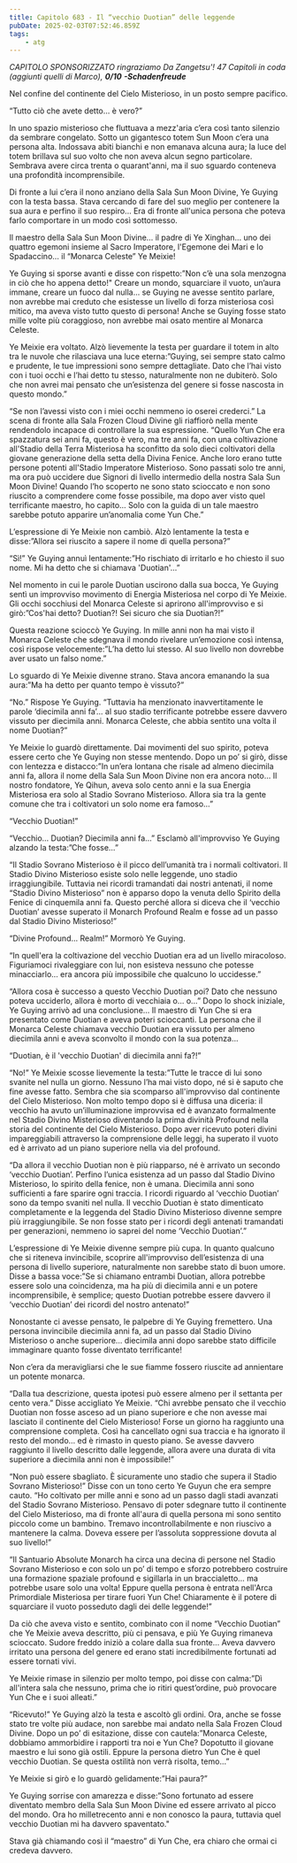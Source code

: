 ```yaml
---
title: Capitolo 683 - Il “vecchio Duotian” delle leggende
pubDate: 2025-02-03T07:52:46.859Z
tags:
    - atg
---
```



<em>CAPITOLO SPONSORIZZATO ringraziamo Da Zangetsu'!</em>
<em>47 Capitoli in coda (aggiunti quelli di Marco), <strong>0/10</strong></em>
<em><strong>-Schadenfreude</strong></em>


Nel confine del continente del Cielo Misterioso, in un posto sempre pacifico.


“Tutto ciò che avete detto… è vero?”


In uno spazio misterioso che fluttuava a mezz'aria c’era così tanto silenzio da sembrare congelato. Sotto un gigantesco totem Sun Moon c’era una persona alta. Indossava abiti bianchi e non emanava alcuna aura; la luce del totem brillava sul suo volto che non aveva alcun segno particolare. Sembrava avere circa trenta o quarant'anni, ma il suo sguardo conteneva una profondità incomprensibile.


Di fronte a lui c’era il nono anziano della Sala Sun Moon Divine, Ye Guying con la testa bassa. Stava cercando di fare del suo meglio per contenere la sua aura e perfino il suo respiro… Era di fronte all'unica persona che poteva farlo comportare in un modo così sottomesso.


Il maestro della Sala Sun Moon Divine… il padre di Ye Xinghan… uno dei quattro egemoni insieme al Sacro Imperatore, l'Egemone dei Mari e lo Spadaccino… il “Monarca Celeste” Ye Meixie!


Ye Guying si sporse avanti e disse con rispetto:”Non c’è una sola menzogna in ciò che ho appena detto!" Creare un mondo, squarciare il vuoto, un’aura immane, creare un fuoco dal nulla… se Guying ne avesse sentito parlare, non avrebbe mai creduto che esistesse un livello di forza misteriosa così mitico, ma aveva visto tutto questo di persona! Anche se Guying fosse stato mille volte più coraggioso, non avrebbe mai osato mentire al Monarca Celeste.


Ye Meixie era voltato. Alzò lievemente la testa per guardare il totem in alto tra le nuvole che rilasciava una luce eterna:”Guying, sei sempre stato calmo e prudente, le tue impressioni sono sempre dettagliate. Dato che l’hai visto con i tuoi occhi e l’hai detto tu stesso, naturalmente non ne dubiterò. Solo che non avrei mai pensato che un’esistenza del genere si fosse nascosta in questo mondo.”


“Se non l’avessi visto con i miei occhi nemmeno io oserei crederci.” La scena di fronte alla Sala Frozen Cloud Divine gli riaffiorò nella mente rendendolo incapace di controllare la sua espressione. “Quello Yun Che era spazzatura sei anni fa, questo è vero, ma tre anni fa, con una coltivazione all'Stadio della Terra Misteriosa  ha sconfitto da solo dieci coltivatori della giovane generazione della setta della Divina Fenice. Anche loro erano tutte persone potenti all'Stadio Imperatore Misterioso. Sono passati solo tre anni, ma ora può uccidere due Signori di livello intermedio della nostra Sala Sun Moon Divine! Quando l’ho scoperto ne sono stato scioccato e non sono riuscito a comprendere come fosse possibile, ma dopo aver visto quel terrificante maestro, ho capito… Solo con la guida di un tale maestro sarebbe potuto apparire un’anomalia come Yun Che.”


L’espressione di Ye Meixie non cambiò. Alzò lentamente la testa e disse:”Allora sei riuscito a sapere il nome di quella persona?”


“Sì!” Ye Guying annuì lentamente:”Ho rischiato di irritarlo e ho chiesto il suo nome. Mi ha detto che si chiamava 'Duotian'...”


Nel momento in cui le parole Duotian uscirono dalla sua bocca, Ye Guying sentì un improvviso movimento di Energia Misteriosa nel corpo di Ye Meixie. Gli occhi socchiusi del Monarca Celeste si aprirono all'improvviso e si girò:”Cos'hai detto? Duotian?! Sei sicuro che sia Duotian?!”


Questa reazione scioccò Ye Guying. In mille anni non ha mai visto il Monarca Celeste che sdegnava il mondo rivelare un’emozione così intensa, così rispose velocemente:”L’ha detto lui stesso. Al suo livello non dovrebbe aver usato un falso nome.”


Lo sguardo di Ye Meixie divenne strano. Stava ancora emanando la sua aura:”Ma ha detto per quanto tempo è vissuto?”


“No.” Rispose Ye Guying. “Tuttavia ha menzionato inavvertitamente le parole ‘diecimila anni fa’... al suo stadio terrificante potrebbe essere davvero vissuto per diecimila anni. Monarca Celeste, che abbia sentito una volta il nome Duotian?”


Ye Meixie lo guardò direttamente. Dai movimenti del suo spirito, poteva essere certo che Ye Guying non stesse mentendo. Dopo un po’ si girò, disse con lentezza e distacco:”In un’era lontana che risale ad almeno diecimila anni fa, allora il nome della Sala Sun Moon Divine non era ancora noto… Il nostro fondatore, Ye Qihun, aveva solo cento anni e la sua Energia Misteriosa era solo al Stadio Sovrano Misterioso. Allora sia tra la gente comune che tra i coltivatori un solo nome era famoso…”


“Vecchio Duotian!”


“Vecchio… Duotian? Diecimila anni fa…” Esclamò all'improvviso Ye Guying alzando la testa:”Che fosse…”


“Il Stadio Sovrano Misterioso è il picco dell’umanità tra i normali coltivatori. Il Stadio Divino Misterioso esiste solo nelle leggende, uno stadio irraggiungibile. Tuttavia nei ricordi tramandati dai nostri antenati, il nome “Stadio Divino Misterioso” non è apparso dopo la venuta dello Spirito della Fenice di cinquemila anni fa. Questo perché allora si diceva che il ‘vecchio Duotian’ avesse superato il Monarch Profound Realm e fosse ad un passo dal Stadio Divino Misterioso!”


“Divine Profound… Realm!” Mormorò Ye Guying.


“In quell'era la coltivazione del vecchio Duotian era ad un livello miracoloso. Figuriamoci rivaleggiare con lui, non esisteva nessuno che potesse minacciarlo… era ancora più impossibile che qualcuno lo uccidesse.”


“Allora cosa è successo a questo Vecchio Duotian poi? Dato che nessuno poteva ucciderlo, allora è morto di vecchiaia o… o…” Dopo lo shock iniziale, Ye Guying arrivò ad una conclusione… Il maestro di Yun Che si era presentato come Duotian e aveva poteri scioccanti. La persona che il Monarca Celeste chiamava vecchio Duotian era vissuto per almeno diecimila anni e aveva sconvolto il mondo con la sua potenza...


“Duotian, è il 'vecchio Duotian' di diecimila anni fa?!”


“No!” Ye Meixie scosse lievemente la testa:”Tutte le tracce di lui sono svanite nel nulla un giorno. Nessuno l’ha mai visto dopo, né si è saputo che fine avesse fatto. Sembra che sia scomparso all'improvviso dal continente del Cielo Misterioso. Non molto tempo dopo si è diffusa una diceria: il vecchio ha avuto un’illuminazione improvvisa ed è avanzato formalmente nel Stadio Divino Misterioso diventando la prima divinità Profound nella storia del continente del Cielo Misterioso. Dopo aver ricevuto poteri divini impareggiabili attraverso la comprensione delle leggi, ha superato il vuoto ed è arrivato ad un piano superiore nella via del profound.


“Da allora il vecchio Duotian non è più riapparso, né è arrivato un secondo ‘vecchio Duotian’. Perfino l’unica esistenza ad un passo dal Stadio Divino Misterioso, lo spirito della fenice, non è umana. Diecimila anni sono sufficienti a fare sparire ogni traccia. I ricordi riguardo al ‘vecchio Duotian’ sono da tempo svaniti nel nulla. Il vecchio Duotian è stato dimenticato completamente e la leggenda del Stadio Divino Misterioso divenne sempre più irraggiungibile. Se non fosse stato per i ricordi degli antenati tramandati per generazioni, nemmeno io saprei del nome ‘Vecchio Duotian’.”


L’espressione di Ye Meixie divenne sempre più cupa. In quanto qualcuno che si riteneva invincibile, scoprire all'improvviso dell’esistenza di una persona di livello superiore, naturalmente non sarebbe stato di buon umore. Disse a bassa voce:”Se si chiamano entrambi Duotian, allora potrebbe essere solo una coincidenza, ma ha più di diecimila anni e un potere incomprensibile, è semplice; questo Duotian potrebbe essere davvero il ‘vecchio Duotian’ dei ricordi del nostro antenato!”


Nonostante ci avesse pensato, le palpebre di Ye Guying fremettero. Una persona invincibile diecimila anni fa, ad un passo dal Stadio Divino Misterioso o anche superiore… diecimila anni dopo sarebbe stato difficile immaginare quanto fosse diventato terrificante!


Non c’era da meravigliarsi che le sue fiamme fossero riuscite ad annientare un potente monarca.


“Dalla tua descrizione, questa ipotesi può essere almeno per il settanta per cento vera.” Disse accigliato Ye Meixie. “Chi avrebbe pensato che il vecchio Duotian non fosse asceso ad un piano superiore e che non avesse mai lasciato il continente del Cielo Misterioso! Forse un giorno ha raggiunto una comprensione completa. Così ha cancellato ogni sua traccia e ha ignorato il resto del mondo… ed è rimasto in questo piano. Se avesse davvero raggiunto il livello descritto dalle leggende, allora avere una durata di vita superiore a diecimila anni non è impossibile!”


“Non può essere sbagliato. È sicuramente uno stadio che supera il Stadio Sovrano Misterioso!” Disse con un tono certo Ye Guyun che era sempre cauto. “Ho coltivato per mille anni e sono ad un passo dagli stadi avanzati  del Stadio Sovrano Misterioso. Pensavo di poter sdegnare tutto il continente del Cielo Misterioso, ma di fronte all'aura di quella persona mi sono sentito piccolo come un bambino. Tremavo incontrollabilmente e non riuscivo a mantenere la calma. Doveva essere per l’assoluta soppressione dovuta al suo livello!”


“Il Santuario Absolute Monarch ha circa una decina di persone nel Stadio Sovrano Misterioso e con solo un po’ di tempo e sforzo potrebbero costruire una formazione spaziale profound e sigillarla in un braccialetto… ma potrebbe usare solo una volta! Eppure quella persona è entrata nell'Arca Primordiale Misteriosa per tirare fuori Yun Che! Chiaramente è il potere di squarciare il vuoto posseduto dagli dei delle leggende!”


Da ciò che aveva visto e sentito, combinato con il nome “Vecchio Duotian” che Ye Meixie aveva descritto, più ci pensava, e più Ye Guying rimaneva scioccato. Sudore freddo iniziò a colare dalla sua fronte… Aveva davvero irritato una persona del genere ed erano stati incredibilmente fortunati ad essere tornati vivi.


Ye Meixie rimase in silenzio per molto tempo, poi disse con calma:”Dì all'intera sala che nessuno, prima che io ritiri quest’ordine, può provocare Yun Che e i suoi alleati.”


“Ricevuto!” Ye Guying alzò la testa e ascoltò gli ordini. Ora, anche se fosse stato tre volte più audace, non sarebbe mai andato nella Sala Frozen Cloud Divine. Dopo un po’ di esitazione, disse con cautela:”Monarca Celeste, dobbiamo ammorbidire i rapporti tra noi e Yun Che? Dopotutto il giovane maestro e lui sono già ostili. Eppure la persona dietro Yun Che è quel vecchio Duotian. Se questa ostilità non verrà risolta, temo…”


Ye Meixie si girò e lo guardò gelidamente:”Hai paura?”


Ye Guying sorrise con amarezza e disse:”Sono fortunato ad essere diventato membro della Sala Sun Moon Divine ed essere arrivato al picco del mondo. Ora ho milletrecento anni e non conosco la paura, tuttavia quel vecchio Duotian mi ha davvero spaventato."


Stava già chiamando così il “maestro” di Yun Che, era chiaro che ormai ci credeva davvero.
                                


                                



